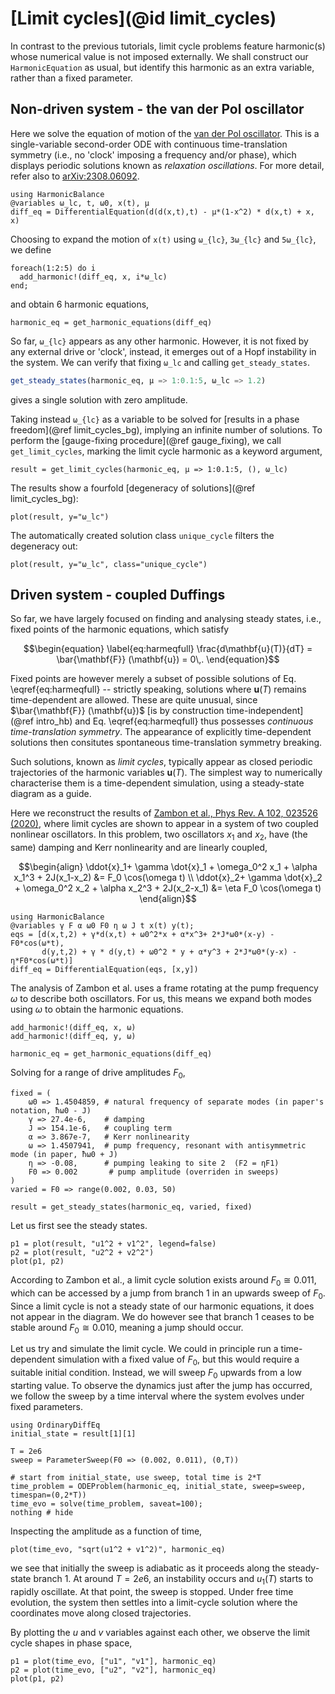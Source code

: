 # [Limit cycles](@id limit_cycles)

In contrast to the previous tutorials, limit cycle problems feature harmonic(s) whose numerical value is not imposed externally. We shall construct our `HarmonicEquation` as usual, but identify this harmonic as an extra variable, rather than a fixed parameter.

## Non-driven system - the van der Pol oscillator

Here we solve the equation of motion of the [van der Pol oscillator](https://en.wikipedia.org/wiki/Van_der_Pol_oscillator). This is a single-variable second-order ODE with continuous time-translation symmetry (i.e., no 'clock' imposing a frequency and/or phase), which displays periodic solutions known as _relaxation oscillations_. For more detail, refer also to [arXiv:2308.06092](https://arxiv.org/abs/2308.06092).
```@example lc
using HarmonicBalance
@variables ω_lc, t, ω0, x(t), μ
diff_eq = DifferentialEquation(d(d(x,t),t) - μ*(1-x^2) * d(x,t) + x, x)
```
Choosing to expand the motion of ``x(t)`` using ``ω_{lc}``, ``3ω_{lc}`` and ``5ω_{lc}``, we define
```@example lc
foreach(1:2:5) do i
  add_harmonic!(diff_eq, x, i*ω_lc)
end;
```
and obtain 6 harmonic equations,
```@example lc
harmonic_eq = get_harmonic_equations(diff_eq)
```
So far, ``ω_{lc}`` appears as any other harmonic. However, it is not fixed by any external drive or 'clock', instead, it emerges out of a Hopf instability in the system. We can verify that fixing `ω_lc` and calling `get_steady_states`.
```julia
get_steady_states(harmonic_eq, μ => 1:0.1:5, ω_lc => 1.2)
```
gives a single solution with zero amplitude.

Taking instead ``ω_{lc}`` as a variable to be solved for [results in a phase freedom](@ref limit_cycles_bg), implying an infinite number of solutions. To perform the [gauge-fixing procedure](@ref gauge_fixing), we call `get_limit_cycles`, marking the limit cycle harmonic as a keyword argument,
```@example lc
result = get_limit_cycles(harmonic_eq, μ => 1:0.1:5, (), ω_lc)
```
The results show a fourfold [degeneracy of solutions](@ref limit_cycles_bg):
```@example lc
plot(result, y="ω_lc")
```
 The automatically created solution class `unique_cycle` filters the degeneracy out:
```@example lc
plot(result, y="ω_lc", class="unique_cycle")
```

## Driven system - coupled Duffings
So far, we have largely focused on finding and analysing steady states, i.e., fixed points of the harmonic equations, which satisfy
```math
\begin{equation} \label{eq:harmeqfull}
\frac{d\mathbf{u}(T)}{dT}  = \bar{\mathbf{F}} (\mathbf{u}) = 0\,.
\end{equation}
```

Fixed points are however merely a subset of possible solutions of Eq. \eqref{eq:harmeqfull} -- strictly speaking, solutions where $\mathbf{u}(T)$ remains time-dependent are allowed. These are quite unusual, since $\bar{\mathbf{F}} (\mathbf{u})$ [is by construction time-independent](@ref intro_hb) and Eq. \eqref{eq:harmeqfull} thus possesses _continuous time-translation symmetry_. The appearance of explicitly time-dependent solutions then consitutes spontaneous time-translation symmetry breaking.

Such solutions, known as _limit cycles_, typically appear as closed periodic trajectories of the harmonic variables $\mathbf{u}(T)$. The simplest way to numerically characterise them is a time-dependent simulation, using a steady-state diagram as a guide.

Here we reconstruct the results of [Zambon et al., Phys Rev. A 102, 023526 (2020)](https://journals.aps.org/pra/abstract/10.1103/PhysRevA.102.023526), where limit cycles are shown to appear in a system of two coupled nonlinear oscillators. In this problem, two oscillators $x_1$ and $x_2$, have (the same) damping and Kerr nonlinearity and are linearly coupled,

```math
\begin{align}
\ddot{x}_1+ \gamma \dot{x}_1 + \omega_0^2 x_1 + \alpha x_1^3 + 2J(x_1-x_2) &= F_0 \cos(\omega t) \\
\ddot{x}_2+ \gamma \dot{x}_2 + \omega_0^2 x_2 + \alpha x_2^3 + 2J(x_2-x_1) &= \eta F_0 \cos(\omega t)
\end{align}
```
```@example lc
using HarmonicBalance
@variables γ F α ω0 F0 η ω J t x(t) y(t);
eqs = [d(x,t,2) + γ*d(x,t) + ω0^2*x + α*x^3+ 2*J*ω0*(x-y) - F0*cos(ω*t),
       d(y,t,2) + γ * d(y,t) + ω0^2 * y + α*y^3 + 2*J*ω0*(y-x) - η*F0*cos(ω*t)]
diff_eq = DifferentialEquation(eqs, [x,y])
```

The analysis of Zambon et al. uses a frame rotating at the pump frequency $\omega$ to describe both oscillators. For us, this means we expand both modes using $\omega$ to obtain the harmonic equations.
```@example lc
add_harmonic!(diff_eq, x, ω)
add_harmonic!(diff_eq, y, ω)

harmonic_eq = get_harmonic_equations(diff_eq)
```
Solving for a range of drive amplitudes $F_0$,
```@example lc
fixed = (
    ω0 => 1.4504859, # natural frequency of separate modes (in paper's notation, ħω0 - J)
    γ => 27.4e-6,    # damping
    J => 154.1e-6,   # coupling term
    α => 3.867e-7,   # Kerr nonlinearity
    ω => 1.4507941,  # pump frequency, resonant with antisymmetric mode (in paper, ħω0 + J)
    η => -0.08,      # pumping leaking to site 2  (F2 = ηF1)
    F0 => 0.002       # pump amplitude (overriden in sweeps)
)
varied = F0 => range(0.002, 0.03, 50)

result = get_steady_states(harmonic_eq, varied, fixed)
```

Let us first see the steady states.
```@example lc
p1 = plot(result, "u1^2 + v1^2", legend=false)
p2 = plot(result, "u2^2 + v2^2")
plot(p1, p2)
```

According to Zambon et al., a limit cycle solution exists around $F_0 \cong 0.011$, which can be accessed by a jump from branch 1 in an upwards sweep of $F_0$. Since a limit cycle is not a steady state of our harmonic equations, it does not appear in the diagram. We do however see that branch 1 ceases to be stable around $F_0 \cong 0.010$, meaning a jump should occur.

Let us try and simulate the limit cycle. We could in principle run a time-dependent simulation with a fixed value of $F_0$, but this would require a suitable initial condition. Instead, we will sweep $F_0$ upwards from a low starting value. To observe the dynamics just after the jump has occurred, we follow the sweep by a time interval where the system evolves under fixed parameters.
```@example lc
using OrdinaryDiffEq
initial_state = result[1][1]

T = 2e6
sweep = ParameterSweep(F0 => (0.002, 0.011), (0,T))

# start from initial_state, use sweep, total time is 2*T
time_problem = ODEProblem(harmonic_eq, initial_state, sweep=sweep, timespan=(0,2*T))
time_evo = solve(time_problem, saveat=100);
nothing # hide
```
Inspecting the amplitude as a function of time,
```@example lc
plot(time_evo, "sqrt(u1^2 + v1^2)", harmonic_eq)
```

we see that initially the sweep is adiabatic as it proceeds along the steady-state branch 1. At around $T = 2e6$, an instability occurs and $u_1(T)$ starts to rapidly oscillate. At that point, the sweep is stopped. Under free time evolution, the system then settles into a limit-cycle solution where the coordinates move along closed trajectories.

By plotting the $u$ and $v$ variables against each other, we observe the limit cycle shapes in phase space,
```@example lc
p1 = plot(time_evo, ["u1", "v1"], harmonic_eq)
p2 = plot(time_evo, ["u2", "v2"], harmonic_eq)
plot(p1, p2)
```

